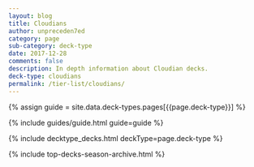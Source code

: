 ```yaml
---
layout: blog
title: Cloudians
author: unpreceden7ed
category: page
sub-category: deck-type
date: 2017-12-28
comments: false
description: In depth information about Cloudian decks.
deck-type: cloudians
permalink: /tier-list/cloudians/
---
```


{% assign guide = site.data.deck-types.pages[{{page.deck-type}}] %}

{% include guides/guide.html guide=guide %}

{% include decktype_decks.html deckType=page.deck-type %}

{% include top-decks-season-archive.html %}